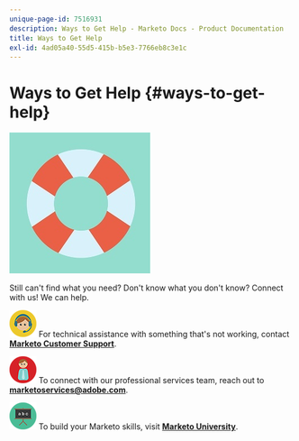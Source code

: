 ```yaml
---
unique-page-id: 7516931
description: Ways to Get Help - Marketo Docs - Product Documentation
title: Ways to Get Help
exl-id: 4ad05a40-55d5-415b-b5e3-7766eb8c3e1c
---
```

# Ways to Get Help {#ways-to-get-help}

![](assets/life-preserver.jpg)

Still can't find what you need? Don't know what you don't know? Connect with us! We can help.

![--](assets/seo-29.png) For technical assistance with something that's not working, contact [**Marketo Customer Support**](https://nation.marketo.com/t5/Support/ct-p/Support).

![--](assets/seo-30.png) To connect with our professional services team, reach out to **marketoservices@adobe.com**.

![--](assets/education-science-08.png) To build your Marketo skills, visit [**Marketo University**](https://learn.marketo.com).
